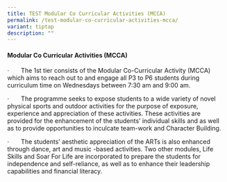 ```yaml
---
title: TEST Modular Co Curricular Activities (MCCA)
permalink: /test-modular-co-curricular-activities-mcca/
variant: tiptap
description: ""
---
```

<h4><strong>Modular Co Curricular Activities (MCCA)</strong></h4>
<p>·&nbsp;&nbsp;&nbsp;&nbsp;&nbsp;&nbsp; The 1st tier consists of the Modular
Co-Curricular Activity (MCCA) which aims to reach out to and engage all
P3 to P6 students during curriculum time on Wednesdays between 7:30 am
and 9:00 am.</p>
<p>·&nbsp;&nbsp;&nbsp;&nbsp;&nbsp;&nbsp; The programme seeks to expose students
to a wide variety of novel physical sports and outdoor activities for the
purpose of exposure, experience and appreciation of these activities. These
activities are provided for the enhancement of the students’ individual
skills and as well as to provide opportunities to inculcate team-work and
Character Building.</p>
<p>·&nbsp;&nbsp;&nbsp;&nbsp;&nbsp;&nbsp; The students’ aesthetic appreciation
of the ARTs is also enhanced through dance, art and music -based activities.
Two other modules, Life Skills and Soar For Life are incorporated to prepare
the students for independence and self-reliance, as well as to enhance
their leadership capabilities and financial literacy.</p>
<p>&nbsp;</p>